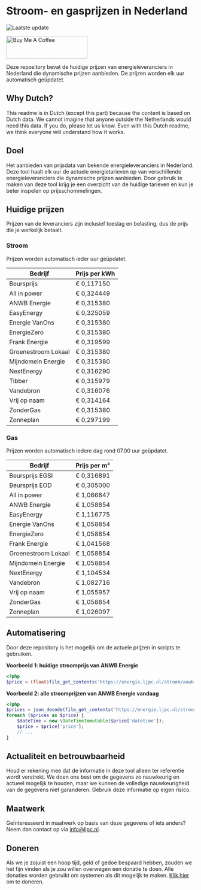 # Stroom- en gasprijzen in Nederland

![Laatste update](https://img.shields.io/badge/laatste%20update-2023--05--15%2000%3A00%20CET-brightgreen)

<a href="https://www.buymeacoffee.com/Lars-" target="_blank"><img src="https://cdn.buymeacoffee.com/buttons/v2/default-orange.png" alt="Buy Me A Coffee" height="60" style="height: 60px !important;width: 217px !important;" ></a>

Deze repository bevat de huidige prijzen van energieleveranciers in Nederland die dynamische prijzen aanbieden. De prijzen worden elk uur automatisch geüpdatet.

## Why Dutch?

This readme is in Dutch (except this part) because the content is based on Dutch data. We cannot imagine that anyone outside the Netherlands would need this data. If you do, please let us know. Even with this Dutch readme, we think
everyone will understand how it works.

## Doel

Het aanbieden van prijsdata van bekende energieleveranciers in Nederland. Deze tool haalt elk uur de actuele energietarieven op van verschillende energieleveranciers die dynamische prijzen aanbieden. Door gebruik te maken van deze tool
krijg je een overzicht van de huidige tarieven en kun je beter inspelen op prijsschommelingen.

## Huidige prijzen

Prijzen van de leveranciers zijn inclusief toeslag en belasting, dus de prijs die je werkelijk betaalt.

### Stroom

Prijzen worden automatisch ieder uur geüpdatet.

 Bedrijf | Prijs per kWh 
---------|---------------
Beursprijs | € 0,117150
All in power | € 0,324449
ANWB Energie | € 0,315380
EasyEnergy | € 0,325059
Energie VanOns | € 0,315380
EnergieZero | € 0,315380
Frank Energie | € 0,319599
Groenestroom Lokaal | € 0,315380
Mijndomein Energie | € 0,315380
NextEnergy | € 0,316290
Tibber | € 0,315979
Vandebron | € 0,316076
Vrij op naam | € 0,314164
ZonderGas | € 0,315380
Zonneplan | € 0,297199


### Gas

Prijzen worden automatisch iedere dag rond 07.00 uur geüpdatet.

 Bedrijf | Prijs per m³ 
---------|--------------
Beursprijs EGSI | € 0,316891
Beursprijs EOD | € 0,305000
All in power | € 1,066847
ANWB Energie | € 1,058854
EasyEnergy | € 1,116775
Energie VanOns | € 1,058854
EnergieZero | € 1,058854
Frank Energie | € 1,041568
Groenestroom Lokaal | € 1,058854
Mijndomein Energie | € 1,058854
NextEnergy | € 1,104534
Vandebron | € 1,082716
Vrij op naam | € 1,055957
ZonderGas | € 1,058854
Zonneplan | € 1,026097


## Automatisering

Door deze repository is het mogelijk om de actuele prijzen in scripts te gebruiken.

**Voorbeeld 1: huidige stroomprijs van ANWB Energie**

```php
<?php
$price = (float)file_get_contents('https://energie.ljpc.nl/stroom/anwb-energie-nu.txt');

```

**Voorbeeld 2: alle stroomprijzen van ANWB Energie vandaag**

```php
<?php
$prices = json_decode(file_get_contents('https://energie.ljpc.nl/stroom/all-in-power-vandaag.json'),true);
foreach ($prices as $price) {
    $dateTime = new \DateTimeImmutable($price['datetime']);
    $price = $price['price'];
    // ...
}
```

## Actualiteit en betrouwbaarheid

Houd er rekening mee dat de informatie in deze tool alleen ter referentie wordt verstrekt. We doen ons best om de gegevens zo nauwkeurig en actueel mogelijk te houden, maar we kunnen de volledige nauwkeurigheid van de gegevens niet
garanderen. Gebruik deze informatie op eigen risico.

## Maatwerk

Geïnteresseerd in maatwerk op basis van deze gegevens of iets anders? Neem dan contact op
via [info@ljpc.nl](mailto:info@ljpc.nl?subject=Energie%20prijzen).

## Doneren

Als we je zojuist een hoop tijd, geld of gedoe bespaard hebben, zouden we het fijn vinden als je zou willen overwegen een
donatie te doen. Alle donaties worden gebruikt om systemen als dit mogelijk te
maken. [Klik hier](https://www.buymeacoffee.com/Lars-) om te doneren.
